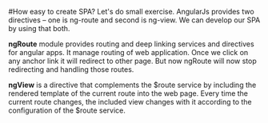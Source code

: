 #How easy to create SPA?
Let's do small exercise. AngularJs provides two directives – one is ng-route and second is ng-view. We can develop our SPA by using that both.
<p><b>ngRoute</b> module provides routing and deep linking services and directives for angular apps. It manage routing of web application. Once we click on any anchor link it will redirect to other page. But now ngRoute will now stop redirecting and handling those routes.</p>

<p><b>ngView</b> is a directive that complements the $route service by including the rendered template of the current route into the web page. Every time the current route changes, the included view changes with it according to the configuration of the $route service.</p>
